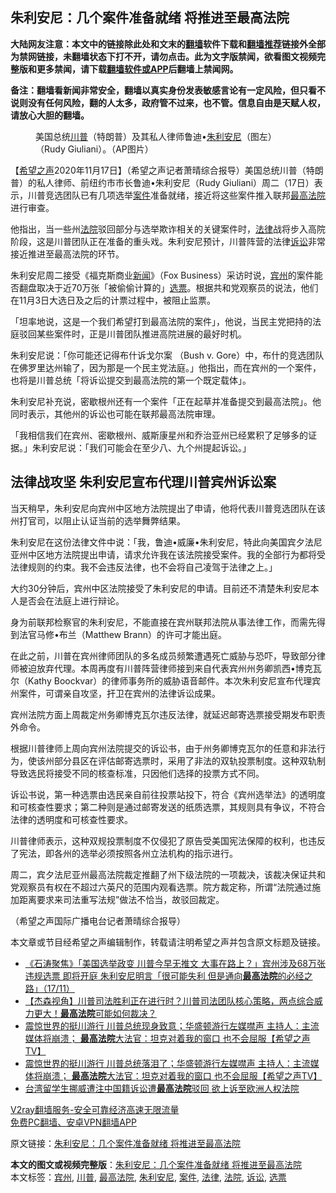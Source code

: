  <h2>朱利安尼：几个案件准备就绪 将推进至最高法院</h2> <p class="notice"><b>大陆网友注意：本文中的链接除此处和文末的<a href="https://github.com/bannedbook/fanqiang" >翻墙</a>软件下载和<a href="https://github.com/killgcd/justmysocks/blob/master/README.md">翻墙推荐</a>链接外全部为禁网链接，未翻墙状态下打不开，请勿点击。此为文字版禁闻，欲看图文视频完整版和更多禁闻，请下载<a href="https://github.com/bannedbook/fanqiang">翻墙软件或APP</a>后翻墙上禁闻网。</p><p>备注：翻墙看新闻非常安全，翻墙以真实身份发表敏感言论有一定风险，但只看不说则没有任何风险，翻的人太多，政府管不过来，也不管。信息自由是天赋人权，请放心大胆的翻墙。</b></p>  <div class="entry"> <figure><figcaption>美国总统<a href="https://www.bannedbook.org/bnews/tag/%e5%b7%9d%e6%99%ae/" class="st_tag internal_tag" rel="tag" title="标签 川普 下的日志">川普</a>（特朗普）及其私人律师鲁迪•<a href="https://www.bannedbook.org/bnews/tag/%e6%9c%b1%e5%88%a9%e5%ae%89%e5%b0%bc/" class="st_tag internal_tag" rel="tag" title="标签 朱利安尼 下的日志">朱利安尼</a>（图左）（Rudy Giuliani）。（AP图片）</figcaption></figure> <p>【<span class='wp_keywordlink_affiliate'><a href="https://www.soundofhope.org" title="希望之声" target="_blank">希望之声</a></span>2020年11月17日】（希望之声记者萧晴综合报导）美国总统川普（特朗普）的私人律师、前纽约市市长鲁迪•朱利安尼（Rudy Giuliani）周二（17日）表示，川普竞选团队已有几项选举<a href="https://www.bannedbook.org/bnews/tag/%E6%A1%88%E4%BB%B6/" class="st_tag internal_tag" rel="tag" title="标签 案件 下的日志">案件</a>准备就绪，接近将这些案件推入联邦<a href="https://www.bannedbook.org/bnews/tag/%e6%9c%80%e9%ab%98%e6%b3%95%e9%99%a2/" class="st_tag internal_tag" rel="tag" title="标签 最高法院 下的日志">最高法院</a>进行审查。</p> <p>他指出，当一些州<a href="https://www.bannedbook.org/bnews/tag/%e6%b3%95%e9%99%a2/" class="st_tag internal_tag" rel="tag" title="标签 法院 下的日志">法院</a>驳回部分与选举欺诈相关的关键案件时，<a href="https://www.bannedbook.org/bnews/tag/%e6%b3%95%e5%be%8b/" class="st_tag internal_tag" rel="tag" title="标签 法律 下的日志">法律</a>战将步入高院阶段，这是川普团队正在准备的重头戏。朱利安尼预计，川普阵营的法律<a href="https://www.bannedbook.org/bnews/tag/%E8%AF%89%E8%AE%BC/" class="st_tag internal_tag" rel="tag" title="标签 诉讼 下的日志">诉讼</a>非常接近推进至最高法院的环节。</p> <p>朱利安尼周二接受《福克斯商业<span class='wp_keywordlink_affiliate'><a href="https://www.bannedbook.org/" title="新闻">新闻</a></span>》（Fox Business）采访时说，<a href="https://www.bannedbook.org/bnews/tag/%E5%AE%BE%E5%B7%9E/" class="st_tag internal_tag" rel="tag" title="标签 宾州 下的日志">宾州</a>的案件能否翻盘取决于近70万张「被偷偷计算的」<a href="https://www.bannedbook.org/bnews/tag/%E9%80%89%E7%A5%A8/" class="st_tag internal_tag" rel="tag" title="标签 选票 下的日志">选票</a>。根据共和党观察员的说法，他们在11月3日大选日及之后的计票过程中，被阻止监票。</p> <p>「坦率地说，这是一个我们希望打到最高法院的案件」，他说，当民主党把持的法庭驳回某些案件时，正是川普团队推进高院进展的最好时机。</p> <p>朱利安尼说：「你可能还记得布什诉戈尔案 （Bush v. Gore）中，布什的竞选团队在佛罗里达州输了，因为那是一个民主党法庭。」他指出，而在宾州的一个案件，也将是川普总统「将诉讼提交到最高法院的第一个既定载体」。</p>  <p>朱利安尼补充说，密歇根州还有一个案件「正在起草并准备提交到最高法院」。他同时表示，其他州的诉讼也可能在联邦最高法院审理。</p> <p>「我相信我们在宾州、密歇根州、威斯康星州和乔治亚州已经累积了足够多的证据。」朱利安尼说：「我们可能会在至少八、九个州提起诉讼。」</p> <h2><strong>法律战攻坚 朱利安尼宣布代理川普宾州诉讼案</strong></h2> <p>当天稍早，朱利安尼向宾州中区地方法院提出了申请，他将代表川普竞选团队在该州打官司，以阻止认证当前的选举舞弊结果。</p> <p>朱利安尼在这份法律文件中说：「我，鲁迪•威廉•朱利安尼，特此向美国宾夕法尼亚州中区地方法院提出申请，请求允许我在该法院接受案件。我的全部行为都将受法律规则的约束。我不会违反法律，也不会将自己凌驾于法律之上。」</p> <p>大约30分钟后，宾州中区法院接受了朱利安尼的申请。目前还不清楚朱利安尼本人是否会在法庭上进行辩论。</p>  <p>身为前联邦检察官的朱利安尼，不能直接在宾州联邦法院从事法律工作，而需先得到法官马修•布兰（Matthew Brann）的许可才能出庭。</p> <p>在此之前，川普在宾州律师团队的多名成员频繁遭遇死亡威胁与恐吓，导致部分律师被迫放弃代理。本周再度有川普阵营律师接到来自代表宾州州务卿凯西•博克瓦尔（Kathy Boockvar）的律师事务所的威胁语音邮件。本次朱利安尼宣布代理宾州案件，可谓亲自攻坚，扞卫在宾州的法律诉讼成果。</p> <p>宾州法院方面上周裁定州务卿博克瓦尔违反法律，就延迟邮寄选票接受期发布职责外命令。</p> <p>根据川普律师上周向宾州法院提交的诉讼书，由于州务卿博克瓦尔的任意和非法行为，使该州部分县区在评估邮寄选票时，采用了非法的双轨投票制度。这种双轨制导致选民将接受不同的核查标准，只因他们选择的投票方式不同。</p> <p>诉讼书说，第一种选票由选民亲自前往投票站投下，符合《宾州选举法》的透明度和可核查性要求；第二种则是通过邮寄发送的纸质选票，其规则具有争议，不符合法律的透明度和可核查性要求。</p>  <p>川普律师表示，这种双规投票制度不仅侵犯了原告受美国宪法保障的权利，也违反了宪法，即各州的选举必须按照各州立法机构的指示进行。</p> <p>周二，宾夕法尼亚州最高法院裁定推翻了州下级法院的一项裁决，该裁决保证共和党观察员有权在不超过六英尺的范围内观看选票。院方裁定称，所谓“法院通过施加距离要求来司法重写法规”做法不恰当，故驳回裁定。</p> <p>（希望之声国际广播电台记者萧晴综合报导）</p> <p>本文章或节目经希望之声编辑制作，转载请注明希望之声并包含原文标题及链接。</p> <ul class='op-related-articles' title='相关阅读'> <li><a href='https://www.bannedbook.org/bnews/bannedvideo/20201118/1432672.html' target='_blank'>《石涛聚焦》「美国选举政变 川普今早无推文 大事在路上？」宾州涉及68万张违规选票 即将开庭 朱利安尼明言「很可能失利 但是通向<b>最高法院</b>的必经之路」（17/11）</a></li> <li><a href='https://www.bannedbook.org/bnews/bannedvideo/20201117/1432266.html' target='_blank'>【杰森视角】川普司法胜利正在进行时？川普司法团队核心策略，两点综合威力更大！<b>最高法院</b>可能如何裁决？</a></li> <li><a href='https://www.bannedbook.org/bnews/bannedvideo/20201116/1431804.html' target='_blank'>震惊世界的挺川游行 川普总统现身致意；华盛顿游行左媒噤声 主持人：主流媒体将崩溃； <b>最高法院</b>大法官：坦克对着我的窗口 也不会屈服【希望之声TV】</a></li> <li><a href='https://www.bannedbook.org/bnews/bannedvideo/20201116/1431711.html' target='_blank'>震惊世界的挺川游行 川普总统落泪了；华盛顿游行左媒噤声 主持人：主流媒体将崩溃； <b>最高法院</b>大法官：坦克对着我的窗口 也不会屈服【希望之声TV】</a></li> <li><a href='https://www.bannedbook.org/bnews/taiwannews/20201115/1431496.html' target='_blank'>台湾留学生挪威遭注中国籍诉讼遭<b>最高法院</b>驳回 欲上诉至欧洲人权法院</a></li> </ul> <p class="texttj"> <a href="https://www.bannedbook.org/forum23/topic22702.html" target="_blank">V2ray翻墙服务-安全可靠经济高速无限流量</a><br/> <a href="https://github.com/bannedbook/fanqiang/wiki/%E7%A6%81%E9%97%BB%E7%BD%91%E5%AE%89%E5%8D%93%E7%BF%BB%E5%A2%99%E6%96%B0%E9%97%BBAPP" target="_blank">免费PC翻墙、安卓VPN翻墙APP</a></p><p>原文链接：<a class="src_link"  href="https://www.soundofhope.org/post/444001" target="_blank">朱利安尼：几个案件准备就绪 将推进至最高法院</a></p> <a name='sharetosocial'></a>       <div><b>本文的图文或视频完整版</b>：<a href='https://www.bannedbook.org/bnews/comments/20201118/1432777.html'>朱利安尼：几个案件准备就绪 将推进至最高法院</a></div>  </div><!--END ENTRY--> <div class="postfooter"> <div>本文标签：<a href="https://www.bannedbook.org/bnews/tag/%E5%AE%BE%E5%B7%9E/" rel="tag">宾州</a>, <a href="https://www.bannedbook.org/bnews/tag/%e5%b7%9d%e6%99%ae/" rel="tag">川普</a>, <a href="https://www.bannedbook.org/bnews/tag/%e6%9c%80%e9%ab%98%e6%b3%95%e9%99%a2/" rel="tag">最高法院</a>, <a href="https://www.bannedbook.org/bnews/tag/%e6%9c%b1%e5%88%a9%e5%ae%89%e5%b0%bc/" rel="tag">朱利安尼</a>, <a href="https://www.bannedbook.org/bnews/tag/%E6%A1%88%E4%BB%B6/" rel="tag">案件</a>, <a href="https://www.bannedbook.org/bnews/tag/%e6%b3%95%e5%be%8b/" rel="tag">法律</a>, <a href="https://www.bannedbook.org/bnews/tag/%e6%b3%95%e9%99%a2/" rel="tag">法院</a>, <a href="https://www.bannedbook.org/bnews/tag/%E8%AF%89%E8%AE%BC/" rel="tag">诉讼</a>, <a href="https://www.bannedbook.org/bnews/tag/%E9%80%89%E7%A5%A8/" rel="tag">选票</a></div>  </div><!--END POSTFOOTER--> 